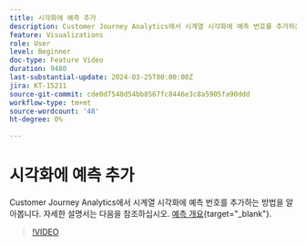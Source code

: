 ```yaml
---
title: 시각화에 예측 추가
description: Customer Journey Analytics에서 시계열 시각화에 예측 번호를 추가하는 방법을 알아봅니다.
feature: Visualizations
role: User
level: Beginner
doc-type: Feature Video
duration: 9480
last-substantial-update: 2024-03-25T00:00:00Z
jira: KT-15211
source-git-commit: cde0d7540d54bb8567fc8446e3c8a5905fa90ddd
workflow-type: tm+mt
source-wordcount: '48'
ht-degree: 0%

---
```



# 시각화에 예측 추가

Customer Journey Analytics에서 시계열 시각화에 예측 번호를 추가하는 방법을 알아봅니다. 자세한 설명서는 다음을 참조하십시오. [예측 개요](https://experienceleague.adobe.com/en/docs/analytics-platform/using/cja-workspace/forecasting/forecasting#){target="_blank"}.

>[!VIDEO](https://video.tv.adobe.com/v/3428021/?learn=on)
